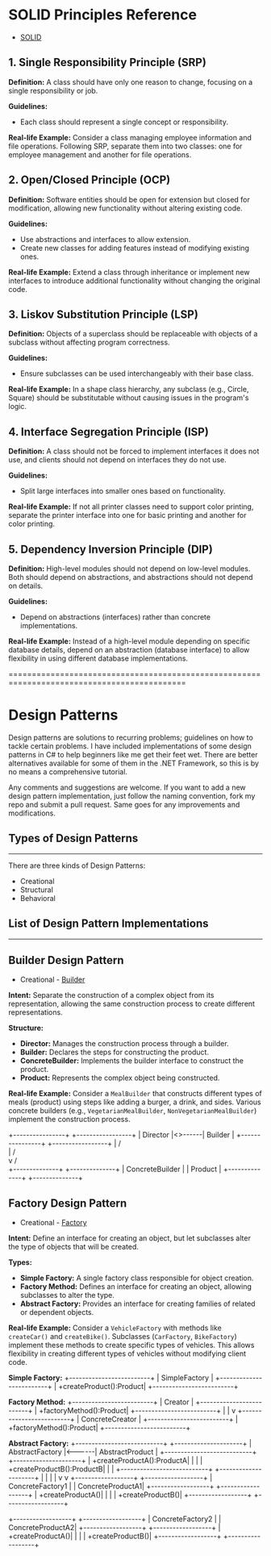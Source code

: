 # SOLID Principles Reference
* [SOLID](/DesignPatterns/SOLID)
## 1. Single Responsibility Principle (SRP)

**Definition:**
A class should have only one reason to change, focusing on a single responsibility or job.

**Guidelines:**
- Each class should represent a single concept or responsibility.

**Real-life Example:**
Consider a class managing employee information and file operations. Following SRP, separate them into two classes: one for employee management and another for file operations.

## 2. Open/Closed Principle (OCP)

**Definition:**
Software entities should be open for extension but closed for modification, allowing new functionality without altering existing code.

**Guidelines:**
- Use abstractions and interfaces to allow extension.
- Create new classes for adding features instead of modifying existing ones.

**Real-life Example:**
Extend a class through inheritance or implement new interfaces to introduce additional functionality without changing the original code.

## 3. Liskov Substitution Principle (LSP)

**Definition:**
Objects of a superclass should be replaceable with objects of a subclass without affecting program correctness.

**Guidelines:**
- Ensure subclasses can be used interchangeably with their base class.

**Real-life Example:**
In a shape class hierarchy, any subclass (e.g., Circle, Square) should be substitutable without causing issues in the program's logic.

## 4. Interface Segregation Principle (ISP)

**Definition:**
A class should not be forced to implement interfaces it does not use, and clients should not depend on interfaces they do not use.

**Guidelines:**
- Split large interfaces into smaller ones based on functionality.

**Real-life Example:**
If not all printer classes need to support color printing, separate the printer interface into one for basic printing and another for color printing.

## 5. Dependency Inversion Principle (DIP)

**Definition:**
High-level modules should not depend on low-level modules. Both should depend on abstractions, and abstractions should not depend on details.

**Guidelines:**
- Depend on abstractions (interfaces) rather than concrete implementations.

**Real-life Example:**
Instead of a high-level module depending on specific database details, depend on an abstraction (database interface) to allow flexibility in using different database implementations.

============================================================================================
# Design Patterns
Design patterns are solutions to recurring problems; guidelines on how to tackle certain problems.
I have included implementations of some design patterns in C# to help beginners like me get their feet wet.
There are better alternatives available for some of them in the .NET Framework, so this is by no means a comprehensive tutorial.

Any comments and suggestions are welcome. If you want to add a new design pattern implementation, just follow the naming convention, fork my repo and submit a pull request. Same goes for any improvements and modifications.


## Types of Design Patterns
---------------------------
There are three kinds of Design Patterns:

* Creational
* Structural
* Behavioral

## List of Design Pattern Implementations
-----------------------------------------

## Builder Design Pattern
* Creational - [Builder](/DesignPatterns/CreationalPatterns/Builder)

**Intent:**
Separate the construction of a complex object from its representation, allowing the same construction process to create different representations.

**Structure:**
- **Director:** Manages the construction process through a builder.
- **Builder:** Declares the steps for constructing the product.
- **ConcreteBuilder:** Implements the builder interface to construct the product.
- **Product:** Represents the complex object being constructed.

**Real-life Example:**
Consider a `MealBuilder` that constructs different types of meals (product) using steps like adding a burger, a drink, and sides. Various concrete builders (e.g., `VegetarianMealBuilder`, `NonVegetarianMealBuilder`) implement the construction process.

+----------------+        +-----------------+
|    Director    |<>------|   Builder       |
+----------------+        +-----------------+
        |                        /      \
        |                       /        \
        v                      /          \
+--------------+           +--------------+
| ConcreteBuilder |         |   Product    |
+--------------+           +--------------+


## Factory Design Pattern
* Creational - [Factory](/DesignPatterns/CreationalPatterns/Factory)

**Intent:**
Define an interface for creating an object, but let subclasses alter the type of objects that will be created.

**Types:**
- **Simple Factory:** A single factory class responsible for object creation.
- **Factory Method:** Defines an interface for creating an object, allowing subclasses to alter the type.
- **Abstract Factory:** Provides an interface for creating families of related or dependent objects.

**Real-life Example:**
Consider a `VehicleFactory` with methods like `createCar()` and `createBike()`. Subclasses (`CarFactory`, `BikeFactory`) implement these methods to create specific types of vehicles. This allows flexibility in creating different types of vehicles without modifying client code.

**Simple Factory:**
+-------------------------+
|   SimpleFactory         |
+-------------------------+
| +createProduct():Product|
+-------------------------+

**Factory Method:**
+-------------------------+
|      Creator            |
+-------------------------+
| +factoryMethod():Product|
+-------------------------+
          |
          |
          v
+-------------------------+
|   ConcreteCreator       |
+-------------------------+
| +factoryMethod():Product|
+-------------------------+

**Abstract Factory:**
+---------------------------+       +---------------------+
|   AbstractFactory         |<------|   AbstractProduct   |
+---------------------------+       +---------------------+
| +createProductA():ProductA|       |                     |
| +createProductB():ProductB|       |                     |
+---------------------------+       +---------------------+
           |                                |
           |                                |
           v                                v
 +------------------+             +------------------+
 | ConcreteFactory1 |             | ConcreteProductA1|
 +------------------+             +------------------+
 | +createProductA()|             |                  |
 | +createProductB()|             +------------------+
 +------------------+


 +------------------+             +------------------+
 | ConcreteFactory2 |             | ConcreteProductA2|
 +------------------+             +------------------+
 | +createProductA()|             |                  |
 | +createProductB()|             +------------------+
 +------------------+



